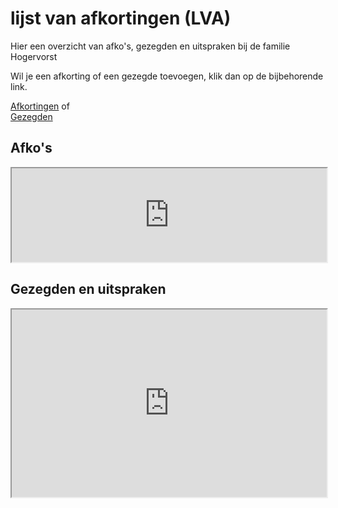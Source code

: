 # lijst van afkortingen (LVA)
Hier een overzicht van afko's, gezegden en uitspraken bij de familie Hogervorst

Wil je een afkorting of een gezegde toevoegen, klik dan op de bijbehorende link.

[Afkortingen](https://docs.google.com/forms/d/1O1_ZxwYfXWFmidYzOw0PcGihiS8hHnEXrUpv7ptHc3Y/viewform) of  
[Gezegden](https://docs.google.com/forms/d/18Xn0m2jVelMK-v40t3MGXHijOvOBP4YzoJiaQO270Xg/viewform)


## Afko's

<iframe style="width: 100%"  src="https://docs.google.com/spreadsheets/d/e/2PACX-1vTMs8d7XumaPkLkrVC0DXJUI0VufUaH2tO1s0meqRabf5mD8PsaBb4agZx5swz1la2dTGW1aXQ8SqpG/pubhtml?widget=true&amp;headers=false"></iframe>



## Gezegden en uitspraken

<iframe width="100%" height="300" src="https://docs.google.com/spreadsheets/d/e/2PACX-1vQwW0gVSqYHOSjWGeVurIIpQUgQi-PrlzXyvKKGEotJqVHKw9yoBVR3GuRylJadMkAJ9Qa0QZVMx9qn/pubhtml?widget=true&amp;headers=false"></iframe>







